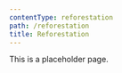 ```yaml
---
contentType: reforestation
path: /reforestation
title: Reforestation
---
```

This is a placeholder page.


